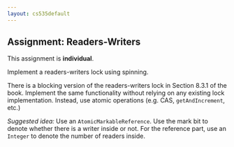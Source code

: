 ```yaml
---
layout: cs535default
---
```


## Assignment: Readers-Writers

This assignment is **individual**.

Implement a readers-writers lock using spinning.

There is a blocking version of the readers-writers lock
in Section 8.3.1 of the book. Implement the same functionality
without relying on any existing lock implementation.
Instead, use atomic operations (e.g. CAS, `getAndIncrement`, etc.)

_Suggested idea:_
Use an `AtomicMarkableReference`.
Use the mark bit to denote whether there is a writer
inside or not.
For the reference part, use an `Integer` to denote the
number of readers inside.
